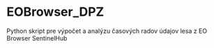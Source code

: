 # EOBrowser_DPZ
Python skript pre výpočet a analýzu časových radov údajov lesa z EO Browser SentinelHub
